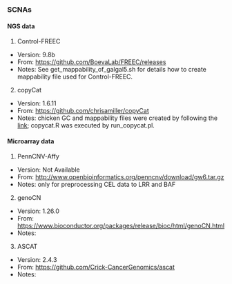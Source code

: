 
### SCNAs
#### NGS data
1. Control-FREEC
* Version: 9.8b
* From: https://github.com/BoevaLab/FREEC/releases
* Notes: See get_mappability_of_galgal5.sh for details how to create mappability file used for Control-FREEC.

2. copyCat
* Version: 1.6.11
* From:  https://github.com/chrisamiller/copyCat
* Notes:
chicken GC and mappability files were created by following the [link](https://xfer.genome.wustl.edu/gxfer1/project/cancer-genomics/readDepth/createCustomAnnotations.v1.tar.gz);
copycat.R was executed by run_copycat.pl.
#### Microarray data

1. PennCNV-Affy
* Version: Not Available 
* From: http://www.openbioinformatics.org/penncnv/download/gw6.tar.gz
* Notes: only for preprocessing CEL data to LRR and BAF

2. genoCN
* Version: 1.26.0
* From: https://www.bioconductor.org/packages/release/bioc/html/genoCN.html
* Notes:

3. ASCAT
* Version: 2.4.3
* From: https://github.com/Crick-CancerGenomics/ascat
* Notes: 
